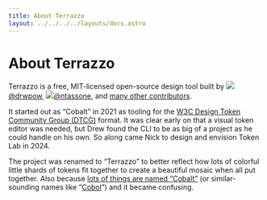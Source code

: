 ```yaml
---
title: About Terrazzo
layout: ../../../../layouts/docs.astro
---
```


# About Terrazzo

Terrazzo is a free, MIT-licensed open-source design tool built by <a class="gh-user" href="https://github.com/drwpow"><img class="gh-avatar" src="https://avatars.githubusercontent.com/u/1369770?v=4" aria-hidden />@drwpow</a>, <a class="gh-user" href="https://github.com/natassone"><img class="gh-avatar" src="https://avatars.githubusercontent.com/u/1572205?v=4" aria-hidden />@ntassone</a>, and [many other contributors](https://github.com/drwpow/cobalt-ui).

It started out as “Cobalt” in 2021 as tooling for the [W3C Design Token Community Group (DTCG)](https://designtokens.org) format. It was clear early on that a visual token editor was needed, but Drew found the CLI to be as big of a project as he could handle on his own. So along came Nick to design and envision Token Lab in 2024.

The project was renamed to “Terrazzo” to better reflect how lots of colorful little shards of tokens fit together to create a beautiful mosaic when all put together. Also because [lots of things are named “Cobalt”](https://github.com/search?q=cobalt&type=repositories) (or similar-sounding names like “[Cobol](https://en.wikipedia.org/wiki/COBOL)”) and it became confusing.
